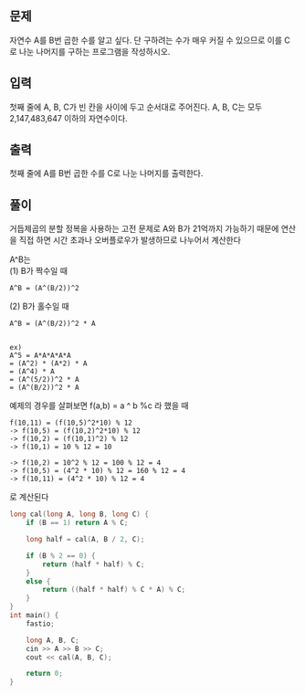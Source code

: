 
## 문제
자연수 A를 B번 곱한 수를 알고 싶다. 단 구하려는 수가 매우 커질 수 있으므로 이를 C로 나눈 나머지를 구하는 프로그램을 작성하시오.

## 입력
첫째 줄에 A, B, C가 빈 칸을 사이에 두고 순서대로 주어진다. A, B, C는 모두 2,147,483,647 이하의 자연수이다.

## 출력
첫째 줄에 A를 B번 곱한 수를 C로 나눈 나머지를 출력한다.

## 풀이

거듭제곱의 분할 정복을 사용하는 고전 문제로 A와 B가 21억까지 가능하기 때문에 연산을 직접 하면 시간 초과나 오버플로우가 발생하므로 나누어서 계산한다

A^B는 <br>
(1) B가 짝수일 때
```
A^B = (A^(B/2))^2
```
(2) B가 홀수일 때
```
A^B = (A^(B/2))^2 * A


ex)
A^5 = A*A*A*A*A
= (A^2) * (A*2) * A
= (A^4) * A
= (A^(5/2))^2 * A
= (A^(B/2))^2 * A
```

예제의 경우를 살펴보면 f(a,b) = a ^ b %c 라 했을 때

```
f(10,11) = (f(10,5)^2*10) % 12
-> f(10,5) = (f(10,2)^2*10) % 12
-> f(10,2) = (f(10,1)^2) % 12
-> f(10,1) = 10 % 12 = 10

-> f(10,2) = 10^2 % 12 = 100 % 12 = 4
-> f(10,5) = (4^2 * 10) % 12 = 160 % 12 = 4
-> f(10,11) = (4^2 * 10) % 12 = 4

```
로 계산된다




``` C++
long cal(long A, long B, long C) {
	if (B == 1) return A % C;

	long half = cal(A, B / 2, C);

	if (B % 2 == 0) {
		return (half * half) % C;
	}
	else {
		return ((half * half) % C * A) % C;
	}
}
int main() {
	fastio;

	long A, B, C;
	cin >> A >> B >> C;
	cout << cal(A, B, C);

	return 0;
}

```
